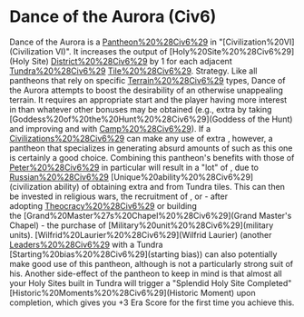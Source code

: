 # Dance of the Aurora (Civ6)

Dance of the Aurora is a [Pantheon%20%28Civ6%29](Pantheon) in "[Civilization%20VI](Civilization VI)". It increases the output of [Holy%20Site%20%28Civ6%29](Holy Site) [District%20%28Civ6%29](districts) by 1 for each adjacent [Tundra%20%28Civ6%29](Tundra) [Tile%20%28Civ6%29](tile).
Strategy.
Like all pantheons that rely on specific [Terrain%20%28Civ6%29](terrain) types, Dance of the Aurora attempts to boost the desirability of an otherwise unappealing terrain. It requires an appropriate start and the player having more interest in than whatever other bonuses may be obtained (e.g., extra by taking [Goddess%20of%20the%20Hunt%20%28Civ6%29](Goddess of the Hunt) and improving and with [Camp%20%28Civ6%29](Camps)).
If a [Civilizations%20%28Civ6%29](civilization) can make any use of extra , however, a pantheon that specializes in generating absurd amounts of such as this one is certainly a good choice. Combining this pantheon's benefits with those of [Peter%20%28Civ6%29](Peter) in particular will result in a "lot" of , due to [Russian%20%28Civ6%29](Russia's) [Unique%20ability%20%28Civ6%29](civilization ability) of obtaining extra and from Tundra tiles. This can then be invested in religious wars, the recruitment of , or - after adopting [Theocracy%20%28Civ6%29](Theocracy) or building the [Grand%20Master%27s%20Chapel%20%28Civ6%29](Grand Master's Chapel) - the purchase of [Military%20unit%20%28Civ6%29](military units). [Wilfrid%20Laurier%20%28Civ6%29](Wilfrid Laurier) (another [Leaders%20%28Civ6%29](leader) with a Tundra [Starting%20bias%20%28Civ6%29](starting bias)) can also potentially make good use of this pantheon, although is not a particularly strong suit of his.
Another side-effect of the pantheon to keep in mind is that almost all your Holy Sites built in Tundra will trigger a "Splendid Holy Site Completed" [Historic%20Moments%20%28Civ6%29](Historic Moment) upon completion, which gives you +3 Era Score for the first time you achieve this.